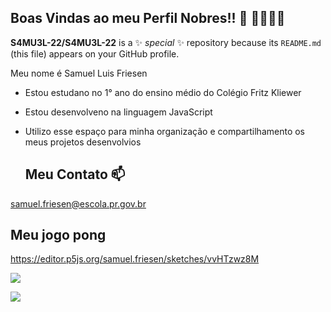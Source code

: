 ## **Boas Vindas ao meu Perfil Nobres!!** 👑 🤫🧏🏻‍♂️


**S4MU3L-22/S4MU3L-22** is a ✨ _special_ ✨ repository because its `README.md` (this file) appears on your GitHub profile.

Meu nome é Samuel Luis Friesen

- Estou estudano no 1° ano do ensino médio do Colégio Fritz Kliewer
- Estou desenvolveno na linguagem JavaScript
- Utilizo esse espaço para minha organização e compartilhamento os meus projetos desenvolvios

  ## **Meu Contato** 📫

samuel.friesen@escola.pr.gov.br

  ## **Meu jogo pong**

https://editor.p5js.org/samuel.friesen/sketches/vvHTzwz8M

![](https://tenor.com/pt-BR/view/banana-deer-gif-1346549025584764335)

![](https://media1.tenor.com/m/_s0I489R1YAAAAAC/1985-bo-burnham.gif)
